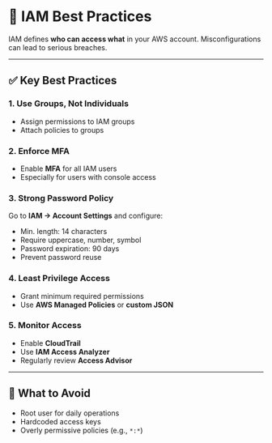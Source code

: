 # 🔐 IAM Best Practices

IAM defines **who can access what** in your AWS account. Misconfigurations can lead to serious breaches.

---

## ✅ Key Best Practices

### 1. Use Groups, Not Individuals
- Assign permissions to IAM groups
- Attach policies to groups

### 2. Enforce MFA
- Enable **MFA** for all IAM users
- Especially for users with console access

### 3. Strong Password Policy
Go to **IAM → Account Settings** and configure:
- Min. length: 14 characters
- Require uppercase, number, symbol
- Password expiration: 90 days
- Prevent password reuse

### 4. Least Privilege Access
- Grant minimum required permissions
- Use **AWS Managed Policies** or **custom JSON**

### 5. Monitor Access
- Enable **CloudTrail**
- Use **IAM Access Analyzer**
- Regularly review **Access Advisor**

---

## 🚫 What to Avoid

- Root user for daily operations
- Hardcoded access keys
- Overly permissive policies (e.g., `*:*`)
